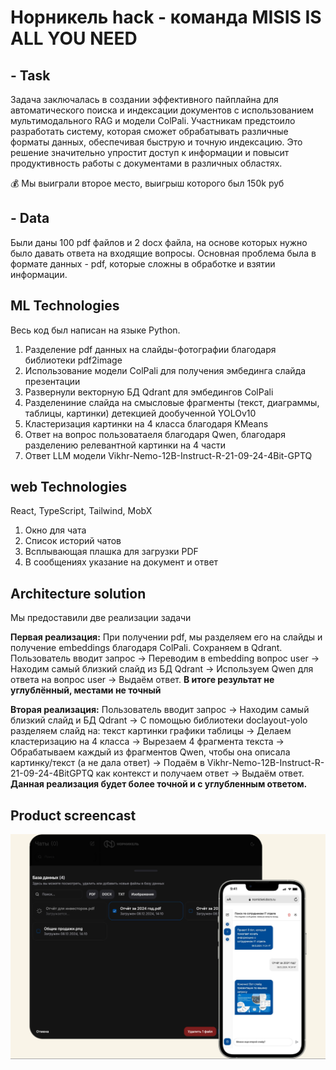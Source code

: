 # Норникель hack - команда MISIS IS ALL YOU NEED
## - Task
Задача заключалась в создании эффективного пайплайна для автоматического поиска и индексации документов с использованием мультимодального RAG и модели ColPali. Участникам предстоило разработать систему, которая сможет обрабатывать различные форматы данных, обеспечивая быструю и точную индексацию. Это решение значительно упростит доступ к информации и повысит продуктивность работы с документами в различных областях.

💰 Мы выиграли второе место, выигрыш которого был 150k руб
  

## - Data
Были даны 100 pdf файлов и 2 docx файла, на основе которых нужно было давать ответа на входящие вопросы. Основная проблема была в формате данных - pdf, которые сложны в обработке и взятии информации.


## ML Technologies 
Весь код был написан на языке Python.
1) Разделение pdf данных на слайды-фотографии благодаря библиотеки pdf2image
2) Использование модели ColPali для получения эмбединга слайда презентации
3) Развернули векторную БД Qdrant для эмбедингов ColPali
4) Разделениние слайда на смысловые фрагменты (текст, диаграммы, таблицы, картинки) детекцией дообученной YOLOv10
5) Кластеризация картинки на 4 класса благодаря KMeans
6) Ответ на вопрос пользоватаеля благодаря Qwen, благодаря разделению релевантной картинки на 4 части
7) Ответ LLM модели Vikhr-Nemo-12B-Instruct-R-21-09-24-4Bit-GPTQ

## web Technologies 
React, TypeScript, Tailwind, MobX
1) Окно для чата
2) Список историй чатов
3) Всплывающая плашка для загрузки PDF
4) В сообщениях указание на документ и ответ

## Architecture solution
Мы предоставили две реализации задачи

**Первая реализация:** При получении pdf, мы разделяем его на слайды и получение embeddings благодаря ColPali. Сохраняем в Qdrant. Пользователь вводит запрос -> Переводим в embedding вопрос user -> Находим самый близкий слайд из БД Qdrant -> Используем Qwen для ответа на вопрос user -> Выдаём ответ. **В итоге результат не углублённый, местами не точный**

**Вторая реализация:** Пользователь вводит запрос -> Находим самый близкий слайд и БД Qdrant -> С помощью библиотеки doclayout-yolo разделяем слайд на: текст картинки графики таблицы -> Делаем кластеризацию на 4 класса -> Вырезаем 4 фрагмента текста -> Обрабатываем каждый из фрагментов Qwen, чтобы она описала картинку/текст (а не дала ответ) -> Подаём в Vikhr-Nemo-12B-Instruct-R-21-09-24-4BitGPTQ как контекст и получаем ответ -> Выдаём ответ. **Данная реализация будет более точной и с углубленным ответом.**

## Product screencast
![image](https://github.com/MALINAYAGODA/dis/blob/master/image.png)
